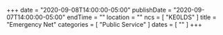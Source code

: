 +++
date = "2020-09-08T14:00:00-05:00"
publishDate = "2020-09-07T14:00:00-05:00"
endTime = ""
location = ""
ncs = [ "KE0LDS" ]
title = "Emergency Net"
categories = [ "Public Service" ]
dates = [ "" ]
+++
